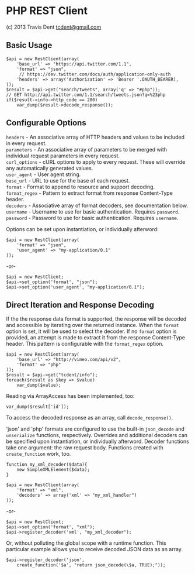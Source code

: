 PHP REST Client
===============
(c) 2013 Travis Dent <tcdent@gmail.com>

Basic Usage
-----------

    $api = new RestClient(array(
        'base_url' => "https://api.twitter.com/1.1", 
        'format' => "json", 
         // https://dev.twitter.com/docs/auth/application-only-auth
        'headers' => array('Authorization' => 'Bearer '.OAUTH_BEARER), 
    ));
    $result = $api->get("search/tweets", array('q' => "#php"));
    // GET http://api.twitter.com/1.1/search/tweets.json?q=%23php
    if($result->info->http_code == 200)
        var_dump($result->decode_response());


Configurable Options
--------------------
`headers` - An associative array of HTTP headers and values to be included in every request.  
`parameters` - An associative array of parameters to be merged with individual request parameters in every request.  
`curl_options` - cURL options to apply to every request. These will override any automatically generated values.  
`user_agent` - User agent string.  
`base_url` - URL to use for the base of each request.  
`format` - Format to append to resource and support decoding.  
`format_regex` - Pattern to extract format from response Content-Type header.  
`decoders` - Associative array of format decoders, see documentation below.  
`username` - Username to use for basic authentication. Requires `password`.  
`password` - Password to use for basic authentication. Requires `username`.  

Options can be set upon instantiation, or individually afterword:

    $api = new RestClient(array(
        'format' => "json", 
        'user_agent' => "my-application/0.1"
    ));

-or-

    $api = new RestClient;
    $api->set_option('format', "json");
    $api->set_option('user_agent', "my-application/0.1");


Direct Iteration and Response Decoding
--------------------------------------
If the the response data format is supported, the response will be decoded 
and accessible by iterating over the returned instance. When the `format` 
option is set, it will be used to select the decoder. If no `format` option 
is provided, an attempt is made to extract it from the response Content-Type 
header. This pattern is configurable with the `format_regex` option.

    $api = new RestClient(array(
        'base_url' => "http://vimeo.com/api/v2", 
        'format' => "php"
    ));
    $result = $api->get("tcdent/info");
    foreach($result as $key => $value)
        var_dump($value);

Reading via ArrayAccess has been implemented, too:

    var_dump($result['id']);

To access the decoded response as an array, call `decode_response()`.

'json' and 'php' formats are configured to use the built-in `json_decode` 
and `unserialize` functions, respectively. Overrides and additional 
decoders can be specified upon instantiation, or individually afterword. 
Decoder functions take one argument: the raw request body. Functions 
created with `create_function` work, too. 

    function my_xml_decoder($data){
        new SimpleXMLElement($data);
    }

    $api = new RestClient(array(
        'format' => "xml", 
        'decoders' => array('xml' => "my_xml_handler")
    ));

-or-

    $api = new RestClient;
    $api->set_option('format', "xml");
    $api->register_decoder('xml', "my_xml_decoder");

Or, without polluting the global scope with a runtime function. This 
particular example allows you to receive decoded JSON data as an array.

    $api->register_decoder('json', 
        create_function('$a', "return json_decode(\$a, TRUE);"));


